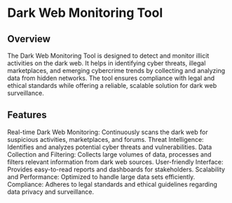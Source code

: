 
# Dark Web Monitoring Tool
## Overview
The Dark Web Monitoring Tool is designed to detect and monitor illicit activities on the dark web. It helps in identifying cyber threats, illegal marketplaces, and emerging cybercrime trends by collecting and analyzing data from hidden networks. The tool ensures compliance with legal and ethical standards while offering a reliable, scalable solution for dark web surveillance.

## Features
Real-time Dark Web Monitoring: Continuously scans the dark web for suspicious activities, marketplaces, and forums.
Threat Intelligence: Identifies and analyzes potential cyber threats and vulnerabilities.
Data Collection and Filtering: Collects large volumes of data, processes and filters relevant information from dark web sources.
User-friendly Interface: Provides easy-to-read reports and dashboards for stakeholders.
Scalability and Performance: Optimized to handle large data sets efficiently.
Compliance: Adheres to legal standards and ethical guidelines regarding data privacy and surveillance.

